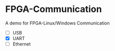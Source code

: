 # FPGA-Communication
A demo for FPGA-Linux/Windows Communication
+ [ ] USB
+ [x] UART
+ [ ] Ethernet
